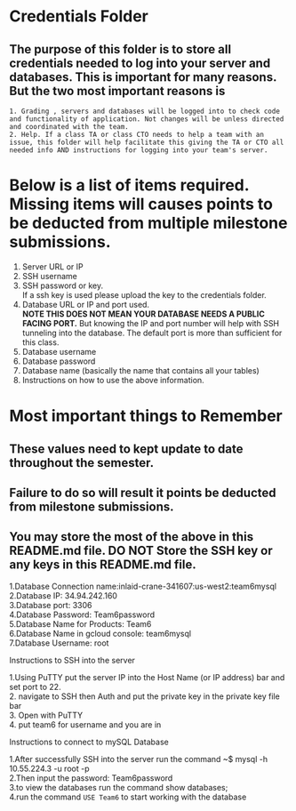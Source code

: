 # Credentials Folder

## The purpose of this folder is to store all credentials needed to log into your server and databases. This is important for many reasons. But the two most important reasons is
    1. Grading , servers and databases will be logged into to check code and functionality of application. Not changes will be unless directed and coordinated with the team.
    2. Help. If a class TA or class CTO needs to help a team with an issue, this folder will help facilitate this giving the TA or CTO all needed info AND instructions for logging into your team's server. 


# Below is a list of items required. Missing items will causes points to be deducted from multiple milestone submissions.

1. Server URL or IP
2. SSH username
3. SSH password or key.
    <br> If a ssh key is used please upload the key to the credentials folder.
4. Database URL or IP and port used.
    <br><strong> NOTE THIS DOES NOT MEAN YOUR DATABASE NEEDS A PUBLIC FACING PORT.</strong> But knowing the IP and port number will help with SSH tunneling into the database. The default port is more than sufficient for this class.
5. Database username
6. Database password
7. Database name (basically the name that contains all your tables)
8. Instructions on how to use the above information.

# Most important things to Remember
## These values need to kept update to date throughout the semester. <br>
## <strong>Failure to do so will result it points be deducted from milestone submissions.</strong><br>
## You may store the most of the above in this README.md file. DO NOT Store the SSH key or any keys in this README.md file.


1.Database Connection name:inlaid-crane-341607:us-west2:team6mysql  
2.Database IP: 34.94.242.160  
3.Database port: 3306  
4.Database Password: Team6password  
5.Database Name for Products: Team6  
6.Database Name in gcloud console: team6mysql  
7.Database Username: root  

Instructions to SSH into the server  

1.Using PuTTY put the server IP into the Host Name (or IP address) bar and set port to 22.  
2. navigate to SSH then Auth and put the private key in the private key file bar  
3. Open with PuTTY  
4. put team6 for username and you are in  

Instructions to connect to mySQL Database  
  
1.After successfully SSH into the server run the command ~$ mysql -h 10.55.224.3 -u root -p  
2.Then input the password: Team6password  
3.to view the databases run the command show databases;  
4.run the command `USE Team6` to start working with the database  
